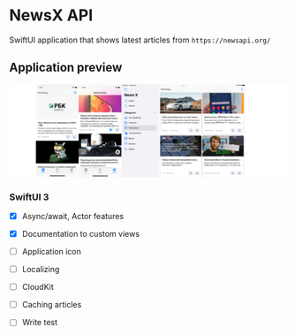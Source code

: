 # NewsX API

SwiftUI application that shows latest articles from `https://newsapi.org/`

## Application preview

![NewsX preview](Preview.png)

### SwiftUI 3

- [x] Async/await, Actor features
- [x] Documentation to custom views
- [ ] Application icon
- [ ] Localizing
- [ ] CloudKit
- [ ] Caching articles
- [ ] Write test

